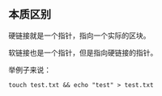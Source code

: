 ## 本质区别

硬链接就是一个指针，指向一个实际的区块。

软链接也是一个指针，但是指向硬链接的指针。

举例子来说：

```shell
touch test.txt && echo "test" > test.txt

```